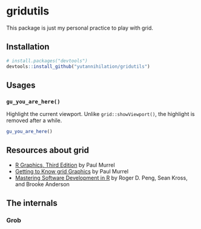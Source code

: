 
<!-- README.md is generated from README.Rmd. Please edit that file -->

# gridutils

<!-- badges: start -->

<!-- badges: end -->

This package is just my personal practice to play with grid.

## Installation

``` r
# install.packages("devtools")
devtools::install_github("yutannihilation/gridutils")
```

## Usages

### `gu_you_are_here()`

Highlight the current viewport. Unlike `grid::showViewport()`, the
highlight is removed after a while.

``` r
gu_you_are_here()
```

## Resources about grid

  - [R Graphics, Third
    Edition](https://www.crcpress.com/R-Graphics-Third-Edition/Murrell/p/book/9781498789059)
    by Paul Murrel
  - [Getting to Know grid
    Graphics](https://www.stat.auckland.ac.nz/~paul/useR2015-grid/grid-slides.html)
    by Paul Murrel
  - [Mastering Software Development in
    R](https://bookdown.org/rdpeng/RProgDA/the-grid-package.html) by
    Roger D. Peng, Sean Kross, and Brooke Anderson

## The internals

### Grob
